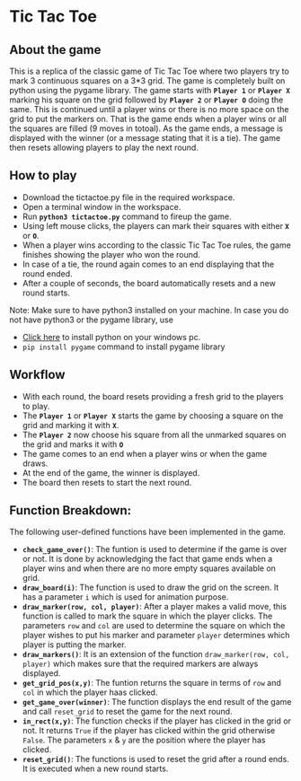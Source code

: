 # Tic Tac Toe
## About the game

This is a replica of the classic game of Tic Tac Toe where two players try to mark 3 continuous squares on a 3*3 grid. The game is completely built on python using the pygame library. The game starts with **`Player 1`** or **`Player X`** marking his square on the grid followed by **`Player 2`** or **`Player O`** doing the same. This is continued until a player wins or there is no more space on the grid to put the markers on. That is the game ends when a player wins or all the squares are filled (9 moves in totoal). As the game ends, a message is displayed with the winner (or a message stating that it is a tie). The game then resets allowing players to play the next round.

## How to play

+ Download the tictactoe.py file in the required workspace.
+ Open a terminal window in the workspace.
+ Run **`python3 tictactoe.py`** command to fireup the game.
+ Using left mouse clicks, the players can mark their squares with either **`X`** or **`O`**.
+ When a player wins according to the classic Tic Tac Toe rules, the game finishes showing the player who won the round.
+ In case of a tie, the round again comes to an end displaying that the round ended.
+ After a couple of seconds, the board automatically resets and a new round starts.

Note: Make sure to have python3 installed on your machine. In case you do not have python3 or the pygame library, use
 + [Click here](https://phoenixnap.com/kb/how-to-install-python-3-windows) to install python on your windows pc.
 + `pip install pygame` command to install pygame library

## Workflow

+ With each round, the board resets providing a fresh grid to the players to play.
+ The **`Player 1`** or **`Player X`** starts the game by choosing a square on the grid and marking it with **`X`**.
+ The **`Player 2`** now choose his square from all the unmarked squares on the grid and marks it with **`O`**
+ The game comes to an end when a player wins or when the game draws.
+ At the end of the game, the winner is displayed.
+ The board then resets to start the next round.

## Function Breakdown:

The following user-defined functions have been implemented in the game.

+ **`check_game_over()`**: The funtion is used to determine if the game is over or not. It is done by acknowledging the fact that game ends when a player wins and when there are no more empty squares available on grid. 
+ **`draw_board(i)`**: The function is used to draw the grid on the screen. It has a parameter `i` which is used for animation purpose.
+ **`draw_marker(row, col, player)`**: After a player makes a valid move, this function is called to mark the square in which the player clicks. The parameters `row` and `col`  are used to determine the square on which the player wishes to put his marker and parameter `player` determines which player is putting the marker.
+ **`draw_markers()`**: It is an extension of the function `draw_marker(row, col, player)` which makes sure that the required markers are always displayed.
+ **`get_grid_pos(x,y)`**: The funtion returns the square in terms of `row` and `col` in which the player haas clicked. 
+ **`get_game_over(winner)`**: The function displays the end result of the game and call `reset_grid` to reset the game for the next round.
+ **`in_rect(x,y)`**: The function checks if the player has clicked in the grid or not. It returns `True` if the player has clicked within the grid otherwise `False`. The parameters `x` & `y` are the position where the player has clicked.
+ **`reset_grid()`**: The functions is used to reset the grid after a round ends. It is executed when a new round starts.



